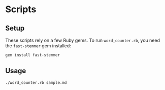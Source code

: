 # Scripts

## Setup

These scripts rely on a few Ruby gems. To run `word_counter.rb`, you need the
`fast-stemmer` gem installed:

```bash
gem install fast-stemmer
```

## Usage

```bash
./word_counter.rb sample.md
```
